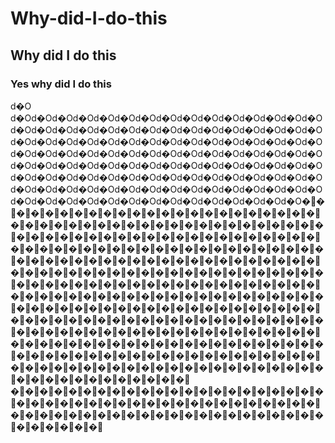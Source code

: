 # Why-did-I-do-this
## Why did I do this
### Yes why did I do this
d�O
d�Od�Od�Od�Od�Od�Od�Od�Od�Od�Od�Od�Od�Od�Od�Od�Od�Od�Od�Od�Od�Od�Od�Od�Od�Od�Od�Od�Od�Od�Od�Od�Od�Od�Od�Od�Od�Od�Od�Od�Od�Od�Od�Od�Od�Od�Od�Od�Od�Od�Od�Od�Od�Od�Od�Od�Od�Od�Od�Od�Od�Od�Od�Od�Od�Od�Od�Od�Od�Od�Od�Od�Od�Od�Od�Od�Od�Od�Od�Od�Od�Od�Od�Od�Od�Od�Od�Od�Od�Od�Od�Od�Od�Od�Od�Od�Od�Od�Od�Od�Od�Od�Od�Od�Od�Od�Od�Od�Od�Od�Od�Od�Od�Od�Od�Od�Od�Od�Od�O��������������������������������������������������������������������������������������������������������������������������������������������������������
�������������������������������������������������������������������������������������������������������������������������������������������������������������������
�����������������������������������������������������������������������